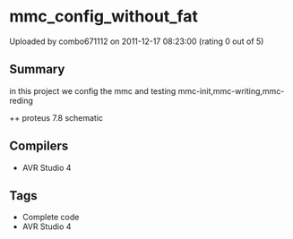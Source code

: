 # mmc_config_without_fat

Uploaded by combo671112 on 2011-12-17 08:23:00 (rating 0 out of 5)

## Summary

in this project we config the mmc and testing mmc-init,mmc-writing,mmc-reding  

++ proteus 7.8 schematic

## Compilers

- AVR Studio 4

## Tags

- Complete code
- AVR Studio 4
